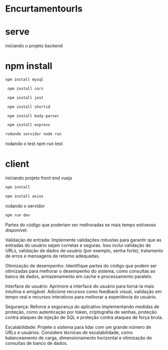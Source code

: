 # Encurtamentourls
# serve
iniciando o projeto backend
# npm install
```sh
npm install mysql
```
```sh 
 npm install cors
```
```sh 
 npm install jest
 ```
```sh 
 npm install shortid
```
```sh 
 npm install body-parser
```
```sh 
 npm install express
 ```
 ```sh
 rodando servidor node run
 ```
rodando o test npm run test

# client
iniciando projeto front end vuejs
 ```sh
npm install
 ```
  ```sh
npm install axios
 ```
 rodando o servidor
  ```sh
npm run dev
 ```
Partes do código que poderiam ser melhoradas se mais tempo estivesse disponível:

Validação de entrada: Implemente validações robustas para garantir que as entradas do usuário sejam corretas e seguras. Isso inclui validação de URLs, validação de dados de usuário (por exemplo, senha forte), tratamento de erros e mensagens de retorno adequadas.

Otimização de desempenho: Identifique partes do código que podem ser otimizadas para melhorar o desempenho do sistema, como consultas ao banco de dados, armazenamento em cache e processamento paralelo.

Interface do usuário: Aprimore a interface do usuário para torná-la mais intuitiva e amigável. Adicione recursos como feedback visual, validação em tempo real e recursos interativos para melhorar a experiência do usuário.

Segurança: Reforce a segurança do aplicativo implementando medidas de proteção, como autenticação por token, criptografia de senhas, proteção contra ataques de injeção de SQL e proteção contra ataques de força bruta.

Escalabilidade: Projete o sistema para lidar com um grande número de URLs e usuários. Considere técnicas de escalabilidade, como balanceamento de carga, dimensionamento horizontal e otimização de consultas de banco de dados.


